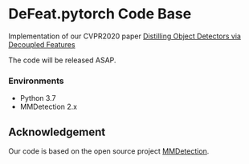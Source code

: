 # DeFeat.pytorch Code Base

Implementation of our CVPR2020 paper [Distilling Object Detectors via Decoupled Features]()

The code will be released ASAP.

### Environments
- Python 3.7
- MMDetection 2.x



## Acknowledgement
Our code is based on the open source project [MMDetection](https://github.com/open-mmlab/mmdetection).
